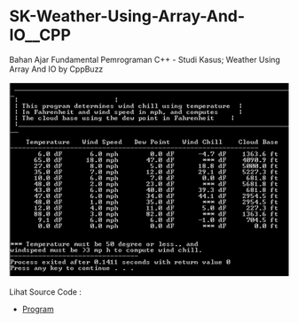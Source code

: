 # SK-Weather-Using-Array-And-IO__CPP
Bahan Ajar Fundamental Pemrograman C++ - Studi Kasus; Weather Using Array And IO by CppBuzz<br><br>
<img src="https://github.com/RizkyKhapidsyah/SK-Weather-Using-Array-And-IO__CPP/blob/master/SK-Weather-Using-Array-And-IO__CPP/result/001.png"><br><br>
Lihat Source Code : <br>
- <a href="https://github.com/RizkyKhapidsyah/SK-Weather-Using-Array-And-IO__CPP/blob/master/SK-Weather-Using-Array-And-IO__CPP/Source.cpp">Program</a>
